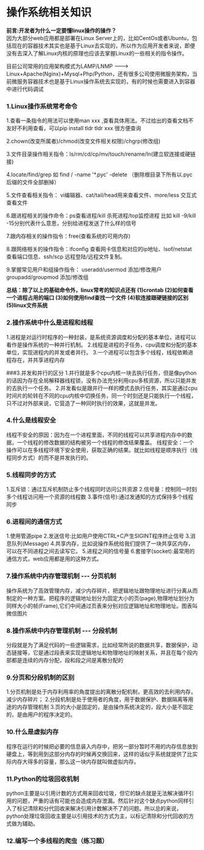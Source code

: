 # 操作系统相关知识
**前言:开发者为什么一定要懂linux操作的操作？**  
因为大部分web应用都是部署在Linux Server上的，比如CentOs或者Ubuntu，包括现在的容器技术其实也是基于Linux去实现的，所以作为应用开发者来说，即便没有去深入了解Linux内核的原理也应该去掌握Linux的一些相关的指令操作。  

目前公司常用的应用架构模式为LAMP/LNMP --->  Linux+Apache(Nginx)+Mysql+Php/Python，还有很多公司使用微服务架构，当前微服务容器技术也是基于Linux操作系统去实现的，有的时候也需要进入到容器中进行代码调试 
### 1.Linux操作系统常考命令

1.查看一条指令的用法可以使用man xxx  ,查看具体用法。不过给出的查看文档不友好不利用查看，可以pip install tldr       tldr xxx 很方便查询

2.chown(改变所属者)/chmod(改变文件相关权限)/chgrp(修改组)  

3.文件目录操作相关指令：ls/rm/cd/cp/mv/touch/rename/ln(建立软连接或硬链接)

4.locate/find/grep  如 find / -name '*.pyc' -delete （删除根目录下所有以.pyc后缀的文件全部删掉）

5.文件查看相关指令： vi编辑器、cat/tail/head用来查看文件、more/less 交互式查看文件

6.跟进程相关的操作命令：ps查看进程/kill 杀死进程/top监控进程
比如 kill -9/kill -15分别代表什么意思，分别给进程发送了什么样的信号

7.跟内存相关的操作指令：free(查看系统的可用内存)

8.跟网络相关的操作指令：ifconfig 查看网卡信息和对应的ip地址、lsof/netstat 查看端口信息、ssh/scp 远程登陆/远程文件复制。

9.掌握常见用户和组操作指令： useradd/usermod 添加/修改用户  groupadd/groupmod 添加/修改组

**总结：除了以上的基础命令外，linux常考的知识点还有 (1)crontab (2)如何查看一个进程占用的端口 (3)如何使用find查找一个文件 (4)软连接跟硬链接的区别 (5)linux文件系统**

### 2.操作系统中什么是进程和线程

1.进程是对运行时程序的一种封装，是系统资源调度和分配的基本单位，进程可以看作是操作系统的一种并行机制。
2.线程是进程的子任务，cpu调度和分配的基本单位，实现进程内的并发或者并行。
3.一个进程可以包含多个线程，线程依赖进程存在，并共享进程内存 

###3.并发和并行的区分
1.并行就是多个cpu内核一块去执行任务，但是像python的话因为存在全局解释器线程锁，没有办法充分利用cpu多核资源，所以只能并发的去执行一个任务。
2.并发看似是跟并行一样的模式去执行任务，其实是通过cpu时间片的轮转在不同的cpu内核中切换任务，同一个时刻还是只能执行一个线程，只不过对外部来说，它营造了一种同时执行的效果，这就是并发。 

### 4.什么是线程安全
线程不安全的原因：因为在一个进程里面，不同的线程可以共享进程内存中的数据，一个线程的修改数据的结构被另一个线程的修改结果覆盖。
线程安全：一个操作可以在多线程环境下安全使用，获取正确的结果。就比如线程是顺序执行（线程同步方式）的而不是并发执行的。

### 5.线程同步的方式
1.互斥锁：通过互斥机制防止多个线程同时访问公共资源
2.信号量：控制同一时刻多个线程访问用一个资源的线程数
3.事件(信号):通过发通知的方式保持多个线程同步

### 6.进程间的通信方式
1.使用管道pipe
2.发送信号:比如用户使用CTRL+C产生SIGINT程序终止信号
3.消息队列(Message)
4.共享内存，比如说操作系统给我们提供了一块共享区内存，可以在不同进程之间去读写它。
5.进程之间的信号量
6.套接字(socket):最常用的通信方式，web应用都是用的这种方式。


### 7.操作系统中内存管理机制 --- 分页机制
操作系统为了高效管理内存，减少内存碎片，把逻辑地址跟物理地址进行分离从而制定的一种方案。把程序的逻辑地址划分为固定大小的页(page),物理地址划分为同样大小的帧(Frame),它们中间通过页表来分别对应逻辑地址和物理地址。图表叫微信图片

### 8.操作系统中内存管理机制 --- 分段机制
分段就是为了满足代码的一些逻辑需求，比如经常所说的数据共享，数据保护，动态链接等，它是通过段表来实现逻辑地址和物理地址的映射关系，并且在每个段内部都是连续的内存分配，段和段之间是离散分配的

### 9.分页和分段机制的区别
1.分页机制是处于内存利用率的角度提出的离散分配机制，更高效的去利用内存，减少内存碎片；
2.分段机制是处于使用者的角度，用于数据保护、数据隔离等用途的内存管理机制
3.页的大小是固定的，是由操作系统决定的，段大小是不固定的，是由用户的程序决定的。

### 10.什么是虚拟内存
程序在运行的时候把必要的信息装入内存中，把另一部分暂时不用的内存信息放到硬盘上，等到用到这部分内存的时候再交换回来，这样的话似乎系统就提供了比实际内存大得多的容量，那么这一块内存就叫做虚拟内存。

### 11.Python的垃圾回收机制
python主要是以引用计数的方式用来回收垃圾，但它的缺点就是无法解决循环引用的问题，严重的话有可能也会造成内存泄漏。然后针对这个缺点python同样引入了标记清除和分代回收来解决引用计数解决不了的问题。所以总的来说，python处理垃圾回收主要是以引用技术的方式为主，以标记清除和分代回收的方式做为辅助。


### 12.编写一个多线程的爬虫（练习题）


